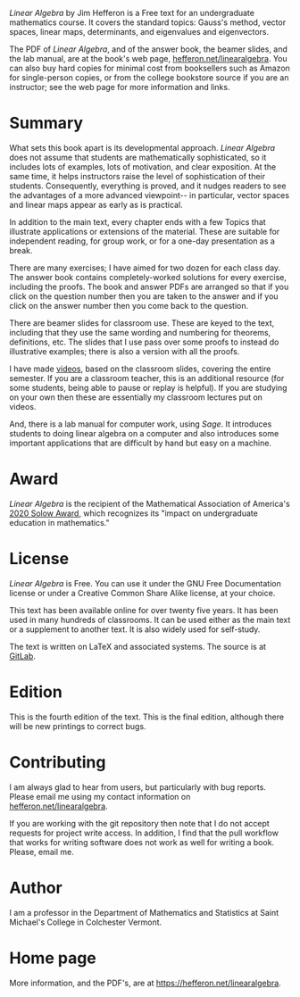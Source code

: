 _Linear Algebra_ by Jim Hefferon is a Free text for an undergraduate mathematics course. It covers the standard topics: Gauss's method, vector spaces, linear maps, determinants, and eigenvalues and eigenvectors.

The PDF of _Linear Algebra_, and of the answer book, the beamer slides, and the lab manual, are at the book's web page, [hefferon.net/linearalgebra](https://hefferon.net/linearalgebra). You can also buy hard copies for minimal cost from booksellers such as Amazon for single-person copies, or from the college bookstore source if you are an instructor; see the web page for more information and links.

# Summary

What sets this book apart is its developmental approach. _Linear Algebra_ does not assume that students are mathematically sophisticated, so it includes lots of examples, lots of motivation, and clear exposition. At the same time, it helps instructors raise the level of sophistication of their students.  Consequently, everything is proved, and it nudges readers to see the advantages of a more advanced viewpoint-- in particular, vector spaces and linear maps appear as early as is practical.

In addition to the main text, every chapter ends with a few Topics that illustrate applications or extensions of the material. These are suitable for independent reading, for group work, or for a one-day presentation as a break.

There are many exercises; I have aimed for two dozen for each class day. The answer book contains completely-worked solutions for every exercise, including the proofs. The book and answer PDFs are arranged so that if you click on the question number then you are taken to the answer and if you click on the answer number then you come back to the question.

There are beamer slides for classroom use. These are keyed to the text, including that they use the same wording and numbering for theorems, definitions, etc.  The slides that I use pass over some proofs to instead do illustrative examples; there is also a version with all the proofs.

I have made [videos](https://www.youtube.com/playlist?list=PLwF3A0R8OzMoMlE1-SaEh8h9VqUlO-r52), based on the classroom slides, covering the entire semester.  If you are a classroom teacher, this is an additional resource (for some students, being able to pause or replay is helpful).  If you are studying on your own then these are essentially my classroom lectures put on videos.

And, there is a lab manual for computer work, using *Sage*. It introduces students to doing linear algebra on a computer and also introduces some important applications that are difficult by hand but easy on a machine.

# Award

_Linear Algebra_ is the recipient of the Mathematical Association of America's
[2020 Solow Award](https://www.maa.org/programs/maa-awards/writing-awards/daniel-solow-authors-award), which recognizes its
"impact on undergraduate education in mathematics."

# License

_Linear Algebra_ is Free. You can use it under the GNU Free Documentation license or  under a Creative Common Share Alike license, at your choice.

This text has been available online for over twenty five years. It has been used in many hundreds of classrooms. It can be used either as the main text or a supplement to another text.  It is also widely used for self-study.

The text is written on LaTeX and associated systems.  The source is at [GitLab](https://gitlab.com/jim.hefferon/linear-algebra).


# Edition

This is the fourth edition of the text.  This is the final edition, although there will be new printings to correct bugs.


# Contributing

I am always glad to hear from users, but particularly with bug reports. 
Please email me using my contact information on [hefferon.net/linearalgebra](https://hefferon.net/linearalgebra).

If you are working with the git repository then note that I do not accept requests for project write access.  In addition, I find that the pull workflow that works for writing software does not work as well for writing a book.  Please, email me.


# Author

I am a professor in the Department of Mathematics and Statistics at Saint Michael's College in Colchester Vermont.

# Home page

More information, and the PDF's, are at https://hefferon.net/linearalgebra.



